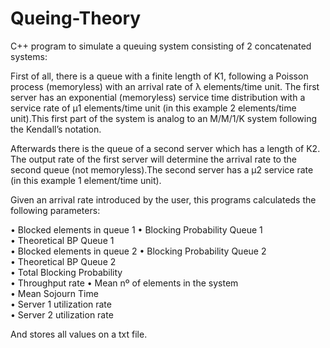 # Queing-Theory
C++ program to simulate a queuing system consisting of 2 concatenated systems:

First of all, there is a queue with a finite length of K1, following a Poisson process (memoryless) with an arrival rate of λ elements/time unit. The first server has an exponential (memoryless) service time distribution with a service rate of µ1 elements/time unit (in this example 2 elements/time unit).This first part of the system is analog to an M/M/1/K system following the Kendall’s notation.

Afterwards there is the queue of a second server which has a length of K2. The output rate of the first server will determine the arrival rate to the second queue (not memoryless).The second server has a µ2 service rate (in this example 1 element/time unit).

Given an arrival rate introduced by the user, this programs calculateds the following parameters:

•	Blocked elements in queue 1	
•	Blocking Probability Queue 1	
•	Theoretical BP Queue 1	
•	Blocked elements in queue 2	
•	Blocking Probability Queue 2	
•	Theoretical BP Queue 2	
•	Total Blocking Probability	
•	Throughput rate	
•	Mean nº of elements in the system	
•	Mean Sojourn Time	
•	Server 1 utilization rate	
•	Server 2 utilization rate

And stores all values on a txt file.
